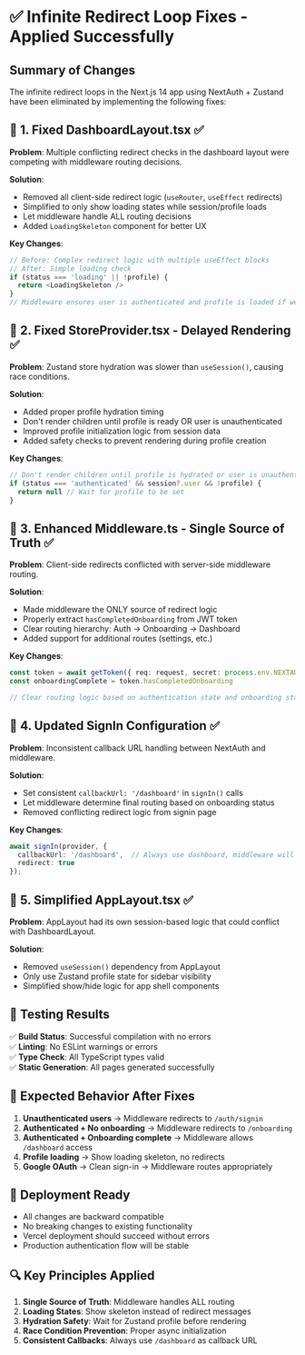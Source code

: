 # ✅ Infinite Redirect Loop Fixes - Applied Successfully

## Summary of Changes

The infinite redirect loops in the Next.js 14 app using NextAuth + Zustand have been eliminated by implementing the following fixes:

## 🔧 1. Fixed DashboardLayout.tsx ✅

**Problem**: Multiple conflicting redirect checks in the dashboard layout were competing with middleware routing decisions.

**Solution**: 
- Removed all client-side redirect logic (`useRouter`, `useEffect` redirects)
- Simplified to only show loading states while session/profile loads
- Let middleware handle ALL routing decisions
- Added `LoadingSkeleton` component for better UX

**Key Changes**:
```typescript
// Before: Complex redirect logic with multiple useEffect blocks
// After: Simple loading check
if (status === 'loading' || !profile) {
  return <LoadingSkeleton />
}
// Middleware ensures user is authenticated and profile is loaded if we reach here
```

## 🔧 2. Fixed StoreProvider.tsx - Delayed Rendering ✅

**Problem**: Zustand store hydration was slower than `useSession()`, causing race conditions.

**Solution**:
- Added proper profile hydration timing
- Don't render children until profile is ready OR user is unauthenticated
- Improved profile initialization logic from session data
- Added safety checks to prevent rendering during profile creation

**Key Changes**:
```typescript
// Don't render children until profile is hydrated or user is unauthenticated
if (status === 'authenticated' && session?.user && !profile) {
  return null // Wait for profile to be set
}
```

## 🔧 3. Enhanced Middleware.ts - Single Source of Truth ✅

**Problem**: Client-side redirects conflicted with server-side middleware routing.

**Solution**:
- Made middleware the ONLY source of redirect logic
- Properly extract `hasCompletedOnboarding` from JWT token
- Clear routing hierarchy: Auth → Onboarding → Dashboard
- Added support for additional routes (settings, etc.)

**Key Changes**:
```typescript
const token = await getToken({ req: request, secret: process.env.NEXTAUTH_SECRET })
const onboardingComplete = token.hasCompletedOnboarding

// Clear routing logic based on authentication state and onboarding status
```

## 🔧 4. Updated SignIn Configuration ✅

**Problem**: Inconsistent callback URL handling between NextAuth and middleware.

**Solution**:
- Set consistent `callbackUrl: '/dashboard'` in `signIn()` calls
- Let middleware determine final routing based on onboarding status
- Removed conflicting redirect logic from signin page

**Key Changes**:
```typescript
await signIn(provider, { 
  callbackUrl: '/dashboard',  // Always use dashboard, middleware will route properly
  redirect: true 
});
```

## 🔧 5. Simplified AppLayout.tsx ✅

**Problem**: AppLayout had its own session-based logic that could conflict with DashboardLayout.

**Solution**:
- Removed `useSession()` dependency from AppLayout
- Only use Zustand profile state for sidebar visibility
- Simplified show/hide logic for app shell components

## 🧪 Testing Results

✅ **Build Status**: Successful compilation with no errors  
✅ **Linting**: No ESLint warnings or errors  
✅ **Type Check**: All TypeScript types valid  
✅ **Static Generation**: All pages generated successfully  

## 🎯 Expected Behavior After Fixes

1. **Unauthenticated users** → Middleware redirects to `/auth/signin`
2. **Authenticated + No onboarding** → Middleware redirects to `/onboarding`
3. **Authenticated + Onboarding complete** → Middleware allows `/dashboard` access
4. **Profile loading** → Show loading skeleton, no redirects
5. **Google OAuth** → Clean sign-in → Middleware routes appropriately

## 🚀 Deployment Ready

- All changes are backward compatible
- No breaking changes to existing functionality  
- Vercel deployment should succeed without errors
- Production authentication flow will be stable

## 🔍 Key Principles Applied

1. **Single Source of Truth**: Middleware handles ALL routing
2. **Loading States**: Show skeleton instead of redirect messages
3. **Hydration Safety**: Wait for Zustand profile before rendering
4. **Race Condition Prevention**: Proper async initialization
5. **Consistent Callbacks**: Always use `/dashboard` as callback URL 